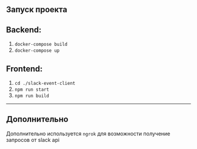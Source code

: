 ## Запуск проекта
## Backend:
1. `docker-compose build`
2. `docker-compose up`
## Frontend:
1. `cd ./slack-event-client`
2. `npm run start`
3. `npm run build`
---
## Дополнительно
Дополнительно используется `ngrok` для возможности получение запросов от slack api
